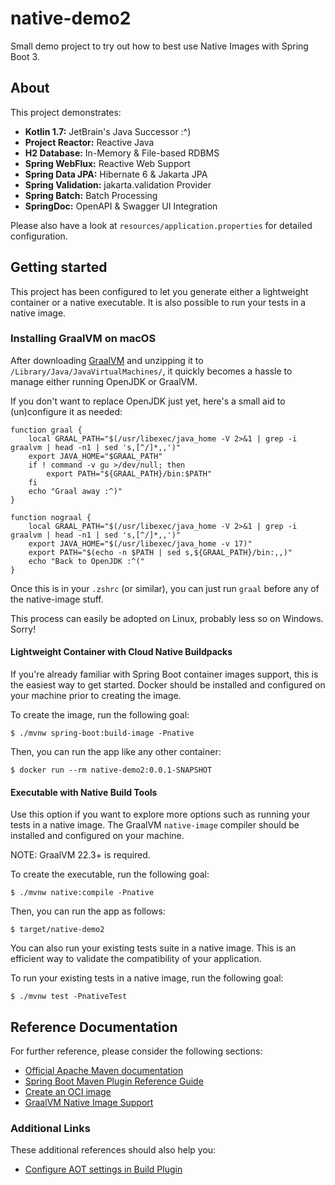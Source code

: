 # native-demo2

Small demo project to try out how to best use Native Images with Spring Boot 3.

## About

This project demonstrates:

* **Kotlin 1.7:** JetBrain's Java Successor :^)
* **Project Reactor:** Reactive Java
* **H2 Database:** In-Memory & File-based RDBMS
* **Spring WebFlux:** Reactive Web Support
* **Spring Data JPA:** Hibernate 6 & Jakarta JPA
* **Spring Validation:** jakarta.validation Provider
* **Spring Batch:** Batch Processing
* **SpringDoc:** OpenAPI & Swagger UI Integration

Please also have a look at `resources/application.properties` for detailed configuration.

## Getting started

This project has been configured to let you generate either a lightweight container or a native executable.
It is also possible to run your tests in a native image.

### Installing GraalVM on macOS

After downloading [GraalVM](https://www.graalvm.org/22.0/docs/getting-started/macos/) and unzipping it to 
`/Library/Java/JavaVirtualMachines/`, it quickly becomes a hassle to manage either running OpenJDK or GraalVM.

If you don't want to replace OpenJDK just yet, here's a small aid to (un)configure it as needed:

```shell
function graal {
    local GRAAL_PATH="$(/usr/libexec/java_home -V 2>&1 | grep -i graalvm | head -n1 | sed 's,[^/]*,,')"
    export JAVA_HOME="$GRAAL_PATH"
    if ! command -v gu >/dev/null; then
        export PATH="${GRAAL_PATH}/bin:$PATH"
    fi
    echo "Graal away :^)"
}

function nograal {
    local GRAAL_PATH="$(/usr/libexec/java_home -V 2>&1 | grep -i graalvm | head -n1 | sed 's,[^/]*,,')"
    export JAVA_HOME="$(/usr/libexec/java_home -v 17)"
    export PATH="$(echo -n $PATH | sed s,${GRAAL_PATH}/bin:,,)"
    echo "Back to OpenJDK :^("
}
```

Once this is in your `.zshrc` (or similar), you can just run `graal` before any of the native-image stuff.

This process can easily be adopted on Linux, probably less so on Windows. Sorry!

#### Lightweight Container with Cloud Native Buildpacks

If you're already familiar with Spring Boot container images support, this is the easiest way to get started.
Docker should be installed and configured on your machine prior to creating the image.

To create the image, run the following goal:

```
$ ./mvnw spring-boot:build-image -Pnative
```

Then, you can run the app like any other container:

```
$ docker run --rm native-demo2:0.0.1-SNAPSHOT
```

#### Executable with Native Build Tools

Use this option if you want to explore more options such as running your tests in a native image.
The GraalVM `native-image` compiler should be installed and configured on your machine.

NOTE: GraalVM 22.3+ is required.

To create the executable, run the following goal:

```
$ ./mvnw native:compile -Pnative
```

Then, you can run the app as follows:

```
$ target/native-demo2
```

You can also run your existing tests suite in a native image.
This is an efficient way to validate the compatibility of your application.

To run your existing tests in a native image, run the following goal:

```
$ ./mvnw test -PnativeTest
```

## Reference Documentation

For further reference, please consider the following sections:

* [Official Apache Maven documentation](https://maven.apache.org/guides/index.html)
* [Spring Boot Maven Plugin Reference Guide](https://docs.spring.io/spring-boot/docs/3.0.0/maven-plugin/reference/html/)
* [Create an OCI image](https://docs.spring.io/spring-boot/docs/3.0.0/maven-plugin/reference/html/#build-image)
* [GraalVM Native Image Support](https://docs.spring.io/spring-boot/docs/3.0.0/reference/html/native-image.html#native-image)

### Additional Links

These additional references should also help you:

* [Configure AOT settings in Build Plugin](https://docs.spring.io/spring-boot/docs/3.0.0/maven-plugin/reference/htmlsingle/#aot)

